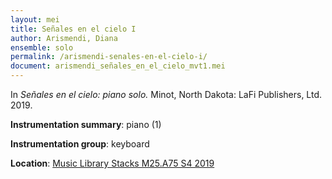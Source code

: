 ```yaml
---
layout: mei
title: Señales en el cielo I 
author: Arismendi, Diana
ensemble: solo
permalink: /arismendi-senales-en-el-cielo-i/
document: arismendi_señales_en_el_cielo_mvt1.mei
---
```


In *Señales en el cielo: piano solo.* Minot, North Dakota: LaFi Publishers, Ltd. 2019.

**Instrumentation summary**: piano (1)

**Instrumentation group**: keyboard

**Location**: <a href="https://tufts.primo.exlibrisgroup.com/permalink/01TUN_INST/1kc9gia/alma991018415144903851" target="_blank">Music Library Stacks M25.A75 S4 2019</a>